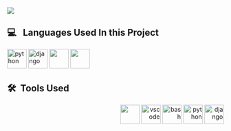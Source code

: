 <a> 
<img src="https://capsule-render.vercel.app/api?type=venom&height=200&color=e07a5f&text=Pisoft%20Informatics&textBg=false&fontColor=3d405b&section=header&fontSize=50"> </img>
</a>

<h2> 💻 &nbsp; Languages Used In this Project</h2>
<p align="left">
<img src="https://cdn.jsdelivr.net/gh/devicons/devicon/icons/python/python-original.svg" alt="python" width="45" height="45"/>
<img src="https://cdn.jsdelivr.net/gh/devicons/devicon@latest/icons/django/django-plain.svg"  alt="django" width="45" height="45"/>
<img src="https://cdn.jsdelivr.net/gh/devicons/devicon@latest/icons/bootstrap/bootstrap-original-wordmark.svg" width="45" height="45" />          
<img src="https://cdn.jsdelivr.net/gh/devicons/devicon@latest/icons/javascript/javascript-original.svg" width="45" height="45" />
          
          
</p>
<h2> 🛠 &nbsp;Tools Used</h2>
<p align="right">
<img src="https://cdn.jsdelivr.net/gh/devicons/devicon@latest/icons/nginx/nginx-original.svg" width="45" height="45"/>
<img src="https://cdn.jsdelivr.net/gh/devicons/devicon/icons/vscode/vscode-original.svg" alt="vscode" width="45" height="45"/>
<img src="https://cdn.jsdelivr.net/gh/devicons/devicon/icons/bash/bash-original.svg" alt="bash" width="45" height="45"/>
<img src="https://cdn.jsdelivr.net/gh/devicons/devicon/icons/python/python-original.svg" alt="python" width="45" height="45"/>
<img src="https://cdn.jsdelivr.net/gh/devicons/devicon@latest/icons/django/django-plain.svg"  alt="django" width="45" height="45"/>
          
</p>
